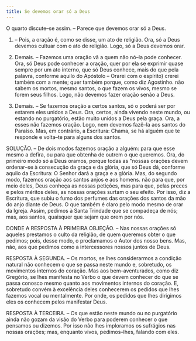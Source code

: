 ```yaml
---
title: Se devemos orar só a Deus
---
```


O quarto discute–se assim. – Parece que devemos orar só a Deus.  

1. – Pois, a oração é, como se disse, um ato de religião. Ora, só a Deus devemos cultuar com o ato de religião. Logo, só a Deus devemos orar.  

2. Demais. – Fazemos uma oração vã a quem não nó–la pode conhecer. Ora, só Deus pode conhecer a oração, quer por ela se exprimir quase sempre por um ato interno, que só Deus conhece, mais do que pela palavra, conforme aquilo do Apóstolo – Orarei com o espírito) crerei também com a mente; quer também porque, como diz Agostinho. não sabem os mortos, mesmo santos, o que fazem os vivos, mesmo se forem seus filhos. Logo, não devemos fazer oração senão a Deus.  

3. Demais. – Se fazemos oração a certos santos, só o poderá ser por estarem eles unidos a Deus. Ora, certos, ainda vivendo neste mundo, ou estando no purgatório, estão muito unidos a Deus pela graça. Ora, a esses não fazemos oração. Logo, nem devemos fazê–la aos santos do Paraíso.  Mas, em contrário, a Escritura: Chama, se há alguém que te responde e volta–te para alguns dos santos.  

SOLUÇÃO. – De dois modos fazemos oração a alguém: para que esse mesmo a defira, ou para que obtenha de outrem o que queremos. Ora, do primeiro modo só a Deus oramos, porque todas as "nossas orações devem ordenar–se à consecução da graça e da glória, que só Deus dá, conforme aquilo da Escritura: O Senhor dará a graça e a glória. Mas, do segundo modo, fazemos oração aos santos anjos e aos homens. não para que, por meio deles, Deus conheça as nossas petições, mas para que, pelas preces e pelos méritos deles, as nossas orações surtam o seu efeito. Por isso, diz a Escritura, que subiu o fumo dos perfumes das orações dos santos da mão do anjo diante de Deus. O que também é claro pelo modo mesmo de orar da Igreja. Assim, pedimos à Santa Trindade que se compadeça de nós; mas, aos santos, quaisquer que sejam que orem por nós.  

DONDE A RESPOSTA À PRIMEIRA OBJEÇÃO. – Nas nossas orações só aqueles prestamos o culto da religião, de quem queremos obter o que pedimos; pois, desse modo, o proclamamos o Autor dos nosso bens. Mas, não, aos que pedimos como a intercessores nossos juntos de Deus.  

RESPOSTA À SEGUNDA. – Os mortos, se lhes considerarmos a condição natural não conhecem o que se passa neste mundo e, sobretudo, os movimentos internos do coração. Mas aos bem–aventurados, como diz Gregório, se lhes manifesta no Verbo o que devem conhecer do que se passa conosco mesmo quanto aos movimentos internos do coração. E, sobretudo convém à excelência deles conhecerem os pedidos que lhes fazemos vocal ou mentalmente. Por onde, os pedidos que lhes dirigimos eles os conhecem pelos manifestar Deus.  

RESPOSTA À TERCEIRA. – Os que estão neste mundo ou no purgatório ainda não gozam da visão do Verbo para poderem conhecer o que pensamos ou dizemos. Por isso não lhes imploramos os sufrágios nas nossas orações; mas, enquanto vivos, pedimos–lhes, falando com eles.